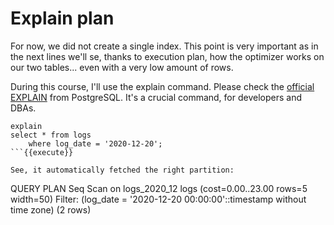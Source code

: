 # Explain plan

For now, we did not create a single index. This point is very important as
in the next lines we'll se, thanks to execution plan, how the optimizer
works on our two tables... even with a very low amount of rows.

During this course, I'll use the explain command. 
Please check the [official EXPLAIN](https://www.postgresql.org/docs/current/using-explain.html)
from PostgreSQL. It's a crucial command, for developers and DBAs.


```
explain
select * from logs
    where log_date = '2020-12-20';
```{{execute}}

See, it automatically fetched the right partition:

```
QUERY PLAN
Seq Scan on logs_2020_12 logs  (cost=0.00..23.00 rows=5 width=50)
  Filter: (log_date = '2020-12-20 00:00:00'::timestamp without time zone)
(2 rows)
```